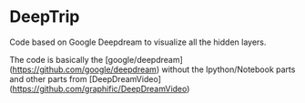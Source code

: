 # DeepTrip

Code based on Google Deepdream to visualize all the hidden layers.

The code is basically the [google/deepdream]
(https://github.com/google/deepdream) without the Ipython/Notebook
parts and other parts from [DeepDreamVideo]
(https://github.com/graphific/DeepDreamVideo)
